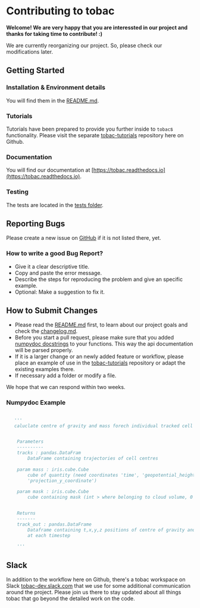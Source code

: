 # Contributing to tobac

__Welcome! We are very happy that you are interessted in our project and thanks for taking time to contribute! :)__

We are currently reorganizing our project. So, please check our modifications later.


## Getting Started
### Installation & Environment details
You will find them in the [README.md](https://github.com/climate-processes/tobac/blob/master/README.md).


### Tutorials
Tutorials have been prepared to provide you further inside to `tobac`s functionality. Please visit the separate [tobac-tutorials](https://github.com/climate-processes/tobac-tutorials) repository here on Github.


### Documentation
You will find our documentation at [https://tobac.readthedocs.io](https://tobac.readthedocs.io).


### Testing
The tests are located in the [tests folder](https://github.com/climate-processes/tobac/tree/master/tobac/tests).

## Reporting Bugs
Please create a new issue on [GitHub](https://github.com/climate-processes/tobac/issues) if it is not listed there, yet.

### How to write a good Bug Report?
* Give it a clear descriptive title.
* Copy and paste the error message.
* Describe the steps for reproducing the problem and give an specific example.  
* Optional: Make a suggestion to fix it.


## How to Submit Changes
* Please read the [README.md](https://github.com/climate-processes/tobac/blob/master/README.md) first, to learn about our project goals and check the [changelog.md]().
* Before you start a pull request, please make sure that you added [numpydoc docstrings](#docstringExample) to your functions. This way the api documentation will be parsed properly.
* If it is a larger change or an newly added feature or workflow, please place an example of use in the [tobac-tutorials](https://github.com/climate-processes/tobac-tutorials) repository or adapt the existing examples there.
* If necessary add a folder or modify a file.


We hope that we can respond within two weeks.


### Numpydoc Example <a name='docstringExample'>
```python
  
   '''
   caluclate centre of gravity and mass forech individual tracked cell in the simulation


    Parameters
    ----------
    tracks : pandas.DataFram
        DataFrame containing trajectories of cell centres
        
    param mass : iris.cube.Cube
        cube of quantity (need coordinates 'time', 'geopotential_height','projection_x_coordinate' and 
        'projection_y_coordinate')
        
    param mask : iris.cube.Cube
        cube containing mask (int > where belonging to cloud volume, 0 everywhere else )


    Returns
    -------
    track_out : pandas.DataFrame
        Dataframe containing t,x,y,z positions of centre of gravity and total cloud mass each tracked cells 
        at each timestep
    
    '''

```

## Slack
In addition to the workflow here on Github, there's a tobac workspace on Slack [tobac-dev.slack.com](tobac-dev.slack.com) that we use for some additional communication around the project. Please join us there to stay updated about all things tobac that go beyond the detailed work on the code.

